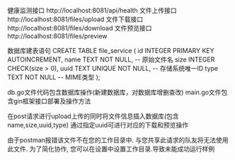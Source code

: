 健康监测接口
http://localhost:8081/api/health
文件上传接口
http://localhost:8081/files/upload
文件下载接口
http://localhost:8081/files/download
文件预览接口
http://localhost:8081/files/preview

数据库建表语句
CREATE TABLE file_service (
    id        INTEGER PRIMARY KEY AUTOINCREMENT,
    name      TEXT NOT NULL,        -- 原始文件名
    size      INTEGER CHECK(size > 0), 
    uuid      TEXT UNIQUE NOT NULL, -- 存储系统唯一ID
    type      TEXT NOT NULL        -- MIME类型
);

db.go文件代码包含数据库操作(新建数据库，对数据库增删查改)
main.go文件包含gin框架接口部署及操作方法

在post请求进行upload上传的同时将文件信息插入数据库(包含name,size,uuid,type)
通过指定uuid可进行对应的下载和预览操作

由于postman报错该文件不在您的工作目录中. 与您共享此请求的队友将无法使用此文件. 为了简化协作, 您可以在设置中设置工作目录.导致未能成功运行样例